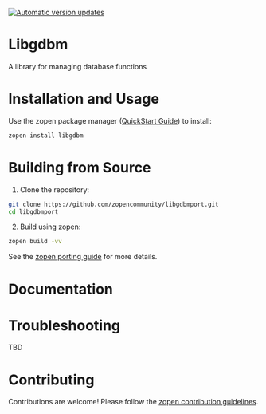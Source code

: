[![Automatic version updates](https://github.com/ZOSOpenTools/libgdbmport/actions/workflows/bump.yml/badge.svg)](https://github.com/ZOSOpenTools/libgdbmport/actions/workflows/bump.yml)

# Libgdbm

A library for managing database functions

# Installation and Usage

Use the zopen package manager ([QuickStart Guide](https://zopen.community/#/Guides/QuickStart)) to install:
```bash
zopen install libgdbm
```

# Building from Source

1. Clone the repository:
```bash
git clone https://github.com/zopencommunity/libgdbmport.git
cd libgdbmport
```
2. Build using zopen:
```bash
zopen build -vv
```

See the [zopen porting guide](https://zopen.community/#/Guides/Porting) for more details.

# Documentation


# Troubleshooting
TBD

# Contributing
Contributions are welcome! Please follow the [zopen contribution guidelines](https://github.com/zopencommunity/meta/blob/main/CONTRIBUTING.md).
